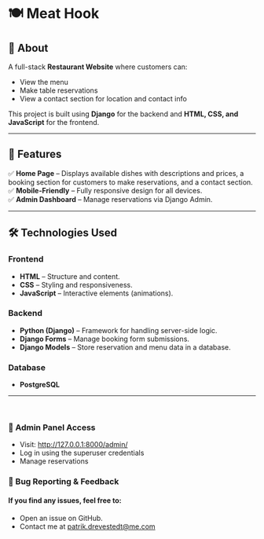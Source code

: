 # 🍽️ Meat Hook

## 📖 About

A full-stack **Restaurant Website** where customers can:

- View the menu
- Make table reservations
- View a contact section for location and contact info

This project is built using **Django** for the backend and **HTML, CSS, and JavaScript** for the frontend.

---

## 🚀 Features

✅ **Home Page** – Displays available dishes with descriptions and prices, a booking section for customers to make reservations, and a contact section.<br>
✅ **Mobile-Friendly** – Fully responsive design for all devices.  
✅ **Admin Dashboard** – Manage reservations via Django Admin.

---

## 🛠️ Technologies Used

### **Frontend**

- **HTML** – Structure and content.
- **CSS** – Styling and responsiveness.
- **JavaScript** – Interactive elements (animations).

### **Backend**

- **Python (Django)** – Framework for handling server-side logic.
- **Django Forms** – Manage booking form submissions.
- **Django Models** – Store reservation and menu data in a database.

### **Database**

- **PostgreSQL**

---

<br>

### 🔐 Admin Panel Access

- Visit: http://127.0.0.1:8000/admin/
- Log in using the superuser credentials
- Manage reservations

### 🐛 Bug Reporting & Feedback

#### If you find any issues, feel free to:

- Open an issue on GitHub.
- Contact me at patrik.drevestedt@me.com
